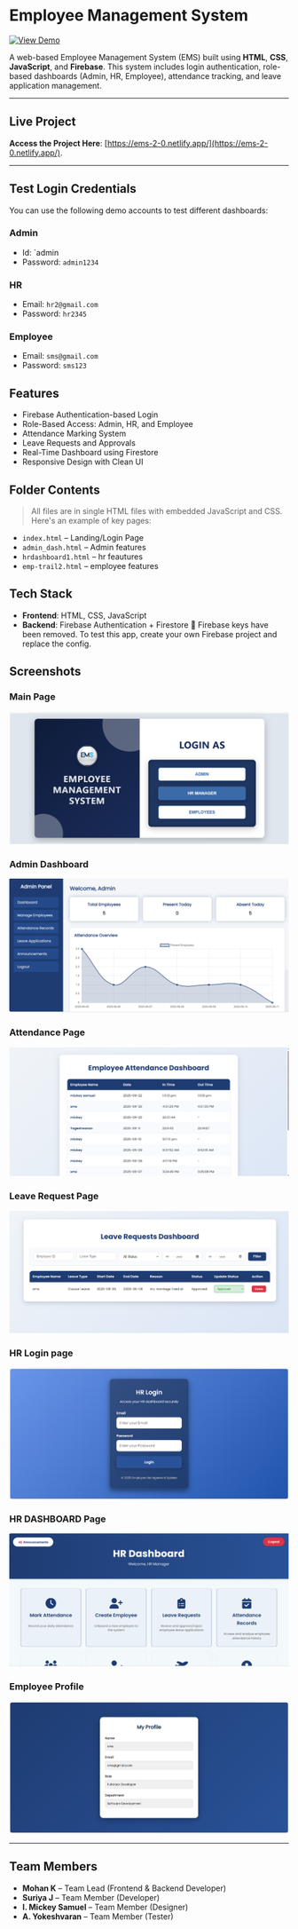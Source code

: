 # Employee Management System 

[![View Demo](https://img.shields.io/badge/Live-Demo-blue)](https://ems-2-0.netlify.app/)

A web-based Employee Management System (EMS) built using **HTML**, **CSS**, **JavaScript**, and **Firebase**. This system includes login authentication, role-based dashboards (Admin, HR, Employee), attendance tracking, and leave application management.

---

##  Live Project

 **Access the Project Here**: [https://ems-2-0.netlify.app/](https://ems-2-0.netlify.app/).

---

##  Test Login Credentials

You can use the following demo accounts to test different dashboards:

###  Admin
- Id: `admin
- Password: `admin1234`

###  HR
- Email: `hr2@gmail.com`
- Password: `hr2345`

###  Employee
- Email: `sms@gmail.com`
- Password: `sms123`



##  Features

-  Firebase Authentication-based Login
-  Role-Based Access: Admin, HR, and Employee
-  Attendance Marking System
-  Leave Requests and Approvals
-  Real-Time Dashboard using Firestore
-  Responsive Design with Clean UI

##  Folder Contents

> All files are in single HTML files with embedded JavaScript and CSS. Here's an example of key pages:

- `index.html` – Landing/Login Page
- `admin_dash.html` – Admin features
- `hrdashboard1.html` – hr feautures
- `emp-trail2.html` – employee features

##  Tech Stack

- **Frontend**: HTML, CSS, JavaScript
- **Backend**: Firebase Authentication + Firestore
🔐 Firebase keys have been removed. To test this app, create your own Firebase project and replace the config.
##  Screenshots

###  Main  Page
![EMS](Screenshots/mainpage.png)

###  Admin Dashboard
![Dashboard](Screenshots/Admindashboard.png)

###  Attendance Page
![Attendance](Screenshots/Empattend.png)

###  Leave Request Page
![Leave](Screenshots/Leave.png)

### HR Login page
![Login page](Screenshots/Hrlogin.png)

### HR DASHBOARD Page
![HR](Screenshots/HRdashboard.png)

### Employee Profile
![Profile ](Screenshots/Profile.png)

---



##  Team Members

- **Mohan K** – Team Lead (Frontend & Backend Developer)
- **Suriya J** – Team Member (Developer)  
- **I. Mickey Samuel** – Team Member (Designer)  
- **A. Yokeshvaran** – Team Member (Tester)



               
             





